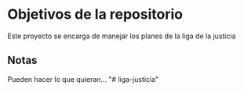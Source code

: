 # Objetivos de la repositorio

Este proyecto se encarga de manejar los planes de la liga de la justicia


## Notas
Pueden hacer lo que quieran...
"# liga-justicia" 
